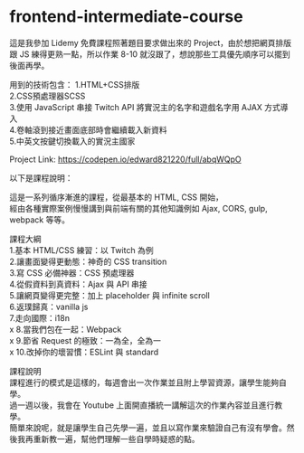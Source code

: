 # frontend-intermediate-course

這是我參加 Lidemy 免費課程照著題目要求做出來的 Project，由於想把網頁排版跟 JS 練得更熟一點，所以作業 8-10 就沒跟了，想說那些工具優先順序可以擺到後面再學。   
   
用到的技術包含：
1.HTML+CSS排版   
2.CSS預處理器SCSS   
3.使用 JavaScript 串接 Twitch API 將實況主的名字和遊戲名字用 AJAX 方式導入   
4.卷軸滾到接近畫面底部時會繼續載入新資料   
5.中英文按鍵切換載入的實況主國家   

Project Link: https://codepen.io/edward821220/full/abqWQpO


以下是課程說明：

這是一系列循序漸進的課程，從最基本的 HTML, CSS 開始，  
經由各種實際案例慢慢講到與前端有關的其他知識例如 Ajax, CORS, gulp, webpack 等等。

課程大綱  
1.基本 HTML/CSS 練習：以 Twitch 為例  
2.讓畫面變得更動態：神奇的 CSS transition  
3.寫 CSS 必備神器：CSS 預處理器  
4.從假資料到真資料：Ajax 與 API 串接  
5.讓網頁變得更完整：加上 placeholder 與 infinite scroll  
6.返璞歸真：vanilla js  
7.走向國際：i18n  
x 8.當我們包在一起：Webpack  
x 9.節省 Request 的極致：一為全，全為一  
x 10.改掉你的壞習慣：ESLint 與 standard

課程說明  
課程進行的模式是這樣的，每週會出一次作業並且附上學習資源，讓學生能夠自學。  
過一週以後，我會在 Youtube 上面開直播統一講解這次的作業內容並且進行教學。  
簡單來說呢，就是讓學生自己先學一遍，並且以寫作業來驗證自己有沒有學會。然後我再重新教一遍，幫他們理解一些自學時疑惑的點。
